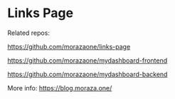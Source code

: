 # Links Page

Related repos:

https://github.com/morazaone/links-page

https://github.com/morazaone/mydashboard-frontend

https://github.com/morazaone/mydashboard-backend

More info: https://blog.moraza.one/
